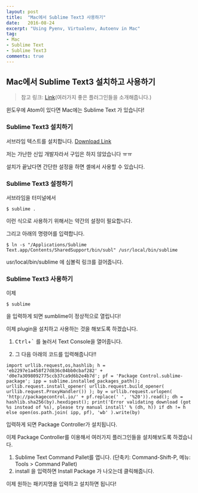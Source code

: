 ```yaml
---
layout: post
title:  "Mac에서 Sublime Text3 사용하기"
date:   2016-08-24
excerpt: "Using Pyenv, Virtualenv, Autoenv in Mac"
tag:
- Mac
- Sublime Text
- Sublime Text3
comments: true
---
```


## Mac에서 Sublime Text3 설치하고 사용하기

> 참고 링크: [Link](http://jos39.tistory.com/243)(여러가지 좋은 플러그인들을 소개해줍니다.)

윈도우에 Atom이 있다면 Mac에는 Sublime Text 가 있습니다!

### Sublime Text3 설치하기

서브라임 텍스트를 설치합니다. [Download Link](https://www.sublimetext.com)

저는 가난한 신입 개발자라서 구입은 하지 않았습니다 ㅠㅠ

설치가 끝났다면 간단한 설정을 하면 셸에서 사용할 수 있습니다.


### Sublime Text3 설정하기

서브라임을 터미널에서
```shell
$ sublime .
```
이런 식으로 사용하기 위해서는 약간의 설정이 필요합니다.

그리고 아래의 명령어를 입력합니다.
```shell
$ ln -s "/Applications/Sublime Text.app/Contents/SharedSupport/bin/subl" /usr/local/bin/sublime
```
usr/local/bin/sublime 에 심볼릭 링크를 걸어줍니다.


### Sublime Text3 사용하기

이제 
```shell
$ sublime 
```
을 입력하게 되면 sumblime이 정상적으로 열립니다!

이제 plugin을 설치하고 사용하는 것을 해보도록 하겠습니다.

1. <kbd>Ctrl</kbd>+<kbd>`</kbd> 를 눌러서 Text Console을 열어줍니다.

2. 그 다음 아래의 코드를 입력해줍니다!!
```
import urllib.request,os,hashlib; h = 'eb2297e1a458f27d836c04bb0cbaf282' + 'd0e7a3098092775ccb37ca9d6b2e4b7d'; pf = 'Package Control.sublime-package'; ipp = sublime.installed_packages_path(); urllib.request.install_opener( urllib.request.build_opener( urllib.request.ProxyHandler()) ); by = urllib.request.urlopen( 'http://packagecontrol.io/' + pf.replace(' ', '%20')).read(); dh = hashlib.sha256(by).hexdigest(); print('Error validating download (got %s instead of %s), please try manual install' % (dh, h)) if dh != h else open(os.path.join( ipp, pf), 'wb' ).write(by)
```
입력하게 되면 Package Controller가 설치됩니다.

이제 Package Controller를 이용해서 여러가지 플러그인들을 설치해보도록 하겠습니다.

1. Sublime Text Command Pallet를 엽니다. (단축키: Command-Shift-P, 메뉴: Tools > Command Pallet)
2. install 을 입력하면 Install Package 가 나오는데 클릭해줍니다.

이제 원하는 패키지명을 입력하고 설치하면 됩니다!